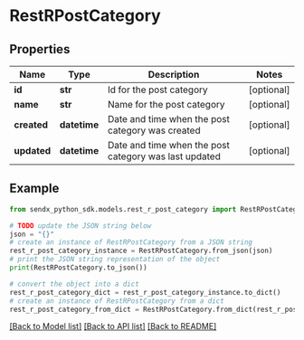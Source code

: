 # RestRPostCategory


## Properties

Name | Type | Description | Notes
------------ | ------------- | ------------- | -------------
**id** | **str** | Id for the post category | [optional] 
**name** | **str** | Name for the post category | [optional] 
**created** | **datetime** | Date and time when the post category was created | [optional] 
**updated** | **datetime** | Date and time when the post category was last updated | [optional] 

## Example

```python
from sendx_python_sdk.models.rest_r_post_category import RestRPostCategory

# TODO update the JSON string below
json = "{}"
# create an instance of RestRPostCategory from a JSON string
rest_r_post_category_instance = RestRPostCategory.from_json(json)
# print the JSON string representation of the object
print(RestRPostCategory.to_json())

# convert the object into a dict
rest_r_post_category_dict = rest_r_post_category_instance.to_dict()
# create an instance of RestRPostCategory from a dict
rest_r_post_category_from_dict = RestRPostCategory.from_dict(rest_r_post_category_dict)
```
[[Back to Model list]](../README.md#documentation-for-models) [[Back to API list]](../README.md#documentation-for-api-endpoints) [[Back to README]](../README.md)


